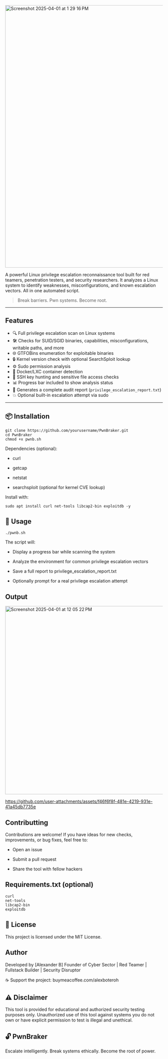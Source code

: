
<img width="839" alt="Screenshot 2025-04-01 at 1 29 16 PM" src="https://github.com/user-attachments/assets/4dd33276-00b5-4b15-8c3e-4678826d5f54" />



A powerful Linux privilege escalation reconnaissance tool built for red teamers, penetration testers, and security researchers. It analyzes a Linux system to identify weaknesses, misconfigurations, and known escalation vectors. All in one automated script.

>  Break barriers. Pwn systems. Become root.

---

##  Features

- 🔍 Full privilege escalation scan on Linux systems
- 🛠 Checks for SUID/SGID binaries, capabilities, misconfigurations, writable paths, and more
- 🌐 GTFOBins enumeration for exploitable binaries
- 🔒 Kernel version check with optional SearchSploit lookup
- ⚙️ Sudo permission analysis
- 🧬 Docker/LXC container detection
- 🔐 SSH key hunting and sensitive file access checks
- 📊 Progress bar included to show analysis status
- 📁 Generates a complete audit report (`privilege_escalation_report.txt`)
- 💥 Optional built-in escalation attempt via sudo

---

## 📦 Installation

```
git clone https://github.com/yourusername/PwnBraker.git
cd PwnBraker
chmod +x pwnb.sh
```
Dependencies (optional):

- curl

- getcap

- netstat

- searchsploit (optional for kernel CVE lookup)

Install with:
```
sudo apt install curl net-tools libcap2-bin exploitdb -y
```
## 🧪 Usage
```
./pwnb.sh
```
The script will:

- Display a progress bar while scanning the system

- Analyze the environment for common privilege escalation vectors

- Save a full report to privilege_escalation_report.txt

- Optionally prompt for a real privilege escalation attempt

## Output

<img width="602" alt="Screenshot 2025-04-01 at 12 05 22 PM" src="https://github.com/user-attachments/assets/1a4de8d2-2ab5-402f-86b3-0c2b038970a1" />




https://github.com/user-attachments/assets/f46f6f8f-481e-4219-931e-41a45db7735e


## Contributting

Contributions are welcome! If you have ideas for new checks, improvements, or bug fixes, feel free to:

- Open an issue

- Submit a pull request

- Share the tool with fellow hackers

## Requirements.txt (optional)
```
curl
net-tools
libcap2-bin
exploitdb
```

## 📄 License
This project is licensed under the MIT License.

## Author
Developed by [Alexander B]
Founder of Cyber Sector | Red Teamer | Fullstack Builder | Security Disruptor

☕ Support the project: buymeacoffee.com/alexboteroh

## ⚠️ Disclaimer
This tool is provided for educational and authorized security testing purposes only. Unauthorized use of this tool against systems you do not own or have explicit permission to test is illegal and unethical.

## 🔓 PwnBraker
Escalate intelligently. Break systems ethically. Become the root of power.

